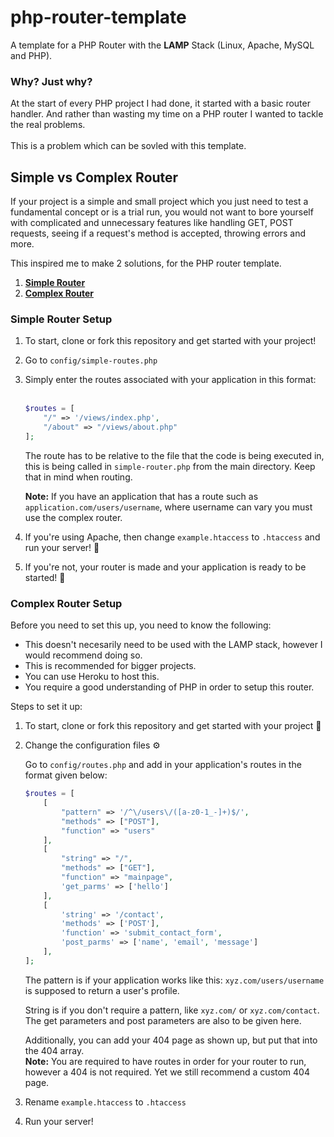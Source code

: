 # php-router-template

A template for a PHP Router with the **LAMP** Stack (Linux, Apache, MySQL and PHP). 

### Why? Just why?

At the start of every PHP project I had done, it started with a basic router handler. And rather than wasting my time on a PHP router I wanted to tackle the real problems. <br> <br> This is a problem which can be sovled with this template. 

## Simple vs Complex Router

If your project is a simple and small project which you just need to test a fundamental concept or is a trial run, you would not want to bore yourself with complicated and unnecessary features like handling GET, POST requests, seeing if a request's method is accepted, throwing errors and more.

This inspired me to make 2 solutions, for the PHP router template. <br>
1. <a href="#simple"> **Simple Router** </a> <br>
2. <a href="#complex"> **Complex Router** </a>

<h3 id="simple"> Simple Router Setup </h3>

1. To start, clone or fork this repository and get started with your project!
2. Go to `config/simple-routes.php`
3. Simply enter the routes associated with your application in this format: <br> <br>
    ```php
    $routes = [
        "/" => '/views/index.php',
        "/about" => "/views/about.php"
    ];
    ```

    The route has to be relative to the file that the code is being executed in, this is being called in `simple-router.php` from the main directory. Keep that in mind when routing.

    **Note:** If you have an application that has a route such as `application.com/users/username`, where username can vary you must use the complex router. 

4. If you're using Apache, then change `example.htaccess` to `.htaccess` and run your server! 🎉

5. If you're not, your router is made and your application is ready to be started! 🚀

<h3 id="complex"> Complex Router Setup </h3>

Before you need to set this up, you need to know the following:

* This doesn't necesarily need to be used with the LAMP stack, however I would recommend doing so.
* This is recommended for bigger projects.  
* You can use Heroku to host this. 
* You require a good understanding of PHP in order to setup this router.

Steps to set it up:

1. To start, clone or fork this repository and get started with your project 🤔

2. Change the configuration files ⚙️

    Go to `config/routes.php` and add in your application's routes in the format given below:

    ```php
    $routes = [
        [
            "pattern" => '/^\/users\/([a-z0-1_-]+)$/',
            "methods" => ["POST"],
            "function" => "users" 
        ],
        [
            "string" => "/",
            "methods" => ["GET"],
            "function" => "mainpage",
            'get_parms' => ['hello']
        ],
        [
            'string' => '/contact',
            'methods' => ['POST'],
            'function' => 'submit_contact_form',
            'post_parms' => ['name', 'email', 'message']
        ],
    ];
    ```  

    The pattern is if your application works like this: `xyz.com/users/username` is supposed to return a user's profile. 

    String is if you don't require a pattern, like `xyz.com/` or `xyz.com/contact`.
    The get parameters and post parameters are also to be given here.

    Additionally, you can add your 404 page as shown up, but put that into the 404 array. <br>
    **Note:** You are required to have routes in order for your router to run, however a 404 is not required. Yet we still recommend a custom 404 page. 

3. Rename `example.htaccess` to `.htaccess`

4. Run your server!
